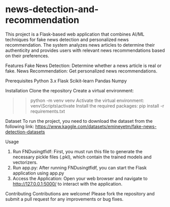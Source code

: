 # news-detection-and-recommendation
This project is a Flask-based web application that combines AI/ML techniques for fake news detection and personalized news recommendation.
The system analyzes news articles to determine their authenticity and provides users with relevant news recommendations based on their preferences.

Features
Fake News Detection: Determine whether a news article is real or fake.
News Recommendation: Get personalized news recommendations.

Prerequisites
Python 3.x
Flask
Scikit-learn
Pandas
Numpy

Installation
Clone the repository
Create a virtual environment:
>> python -m venv venv
Activate the virtual environment:
>> venv\Scripts\activate
Install the required packages:
>> pip install -r requirements.txt

Dataset
To run the project, you need to download the dataset from the following link: https://www.kaggle.com/datasets/emineyetm/fake-news-detection-datasets

Usage
1. Run FNDusingtfidf: First, you must run this file to generate the necessary pickle files (.pkl), which contain the trained models and vectorizers.
2. Run app.py: After running FNDusingtfidf, you can start the Flask application using app.py
3. Access the Application: Open your web browser and navigate to http://127.0.0.1:5000/ to interact with the application.

Contributing
Contributions are welcome! Please fork the repository and submit a pull request for any improvements or bug fixes.
